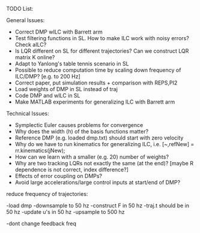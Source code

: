 TODO List:

General Issues:
- Correct DMP wILC with Barrett arm
- Test filtering functions in SL. How to make ILC work with noisy errors? Check aILC?
- Is LQR different on SL for different trajectories? Can we construct LQR matrix K online?
- Adapt to Yanlong's table tennis scenario in SL
- Possible to reduce computation time by scaling down frequency of ILC/DMP? [e.g. to 200 Hz]
- Correct paper, put simulation results + comparison with REPS,PI2
- Load weights of DMP in SL instead of traj
- Code DMP and wILC in SL
- Make MATLAB experiments for generalizing ILC with Barrett arm

Technical Issues:
- Symplectic Euler causes problems for convergence
- Why does the width (h) of the basis functions matter?
- Reference DMP (e.g. loaded dmp.txt) should start with zero velocity
- Why do we have to run kinematics for generalizing ILC, i.e. [~,refNew] = rr.kinematics(jNew);
- How can we learn with a smaller (e.g. 20) number of weights?
- Why are two tracking LQRs not exactly the same (at the end)? 
  [maybe R dependence is not correct, index difference?]
- Effects of error coupling on DMPs?
- Avoid large accelerations/large control inputs at start/end
  of DMP?

reduce frequency of trajectories:

-load dmp
-downsample to 50 hz
-construct F in 50 hz
-traj.t should be in 50 hz
-update u's in 50 hz
-upsample to 500 hz

-dont change feedback freq